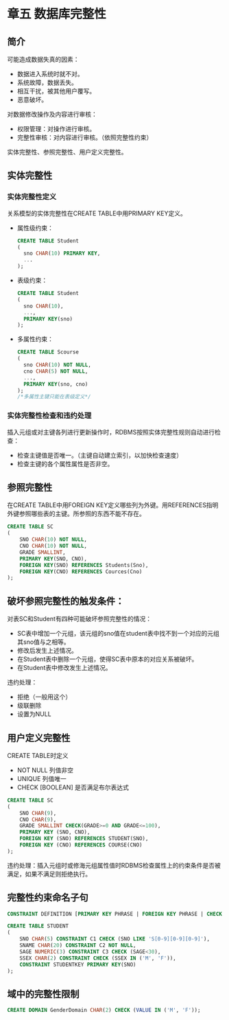 # 章五 数据库完整性

## 简介

可能造成数据失真的因素：

- 数据进入系统时就不对。
- 系统故障，数据丢失。
- 相互干扰，被其他用户覆写。
- 恶意破坏。

对数据修改操作及内容进行审核：

- 权限管理：对操作进行审核。
- 完整性审核：对内容进行审核。（依照完整性约束）

实体完整性、参照完整性、用户定义完整性。

## 实体完整性

### 实体完整性定义

关系模型的实体完整性在CREATE TABLE中用PRIMARY KEY定义。

- 属性级约束：

  ```sql
  CREATE TABLE Student
  (
  	sno CHAR(10) PRIMARY KEY,
  	...
  );
  ```
- 表级约束：

  ```sql
  CREATE TABLE Student
  (
  	sno CHAR(10),
  	...,
  	PRIMARY KEY(sno)
  );
  ```
- 多属性约束：

  ```sql
  CREATE TABLE Scourse
  (
  	sno CHAR(10) NOT NULL,
  	cno CHAR(5) NOT NULL,
  	...,
  	PRIMARY KEY(sno, cno)
  );
  /*多属性主键只能在表级定义*/
  ```

### 实体完整性检查和违约处理

插入元组或对主键各列进行更新操作时，RDBMS按照实体完整性规则自动进行检查：

- 检查主键值是否唯一。（主键自动建立索引，以加快检查速度）
- 检查主键的各个属性属性是否非空。

## 参照完整性

在CREATE TABLE中用FOREIGN KEY定义哪些列为外键。用REFERENCES指明外键参照哪些表的主键。所参照的东西不能不存在。

```sql
CREATE TABLE SC
(
	SNO CHAR(10) NOT NULL,
	CNO CHAR(10) NOT NULL,
	GRADE SMALLINT,
	PRIMARY KEY(SNO, CNO),
	FOREIGN KEY(SNO) REFERENCES Students(Sno),
	FOREIGN KEY(CNO) REFERENCES Cources(Cno)
);
```

破坏参照完整性的触发条件：
--------------------------

对表SC和Student有四种可能破坏参照完整性的情况：

- SC表中增加一个元组，该元组的sno值在student表中找不到一个对应的元组其sno值与之相等。
- 修改后发生上述情况。
- 在Student表中删除一个元组，使得SC表中原本的对应关系被破坏。
- 在Student表中修改发生上述情况。

违约处理：

- 拒绝（一般用这个）
- 级联删除
- 设置为NULL

## 用户定义完整性

CREATE TABLE时定义

- NOT NULL 列值非空
- UNIQUE 列值唯一
- CHECK [BOOLEAN] 是否满足布尔表达式

```sql
CREATE TABLE SC
(
	SNO CHAR(9),
	CNO CHAR(9),
	GRADE SMALLINT CHECK(GRADE>=0 AND GRADE<=100),
	PRIMARY KEY (SNO, CNO),
	FOREIGN KEY (SNO) REFERENCES STUDENT(SNO),
	FOREIGN KEY (CNO) REFERENCES COURSE(CNO)
);
```

违约处理：插入元组时或修海元组属性值时RDBMS检查属性上的约束条件是否被满足，如果不满足则拒绝执行。

## 完整性约束命名子句

```sql
CONSTRAINT DEFINITION [PRIMARY KEY PHRASE | FOREIGN KEY PHRASE | CHECK PHRASE];
```

```sql
CREATE TABLE STUDENT
(
	SNO CHAR(5) CONSTRAINT C1 CHECK (SNO LIKE 'S[0-9][0-9][0-9]'),
	SNAME CHAR(20) CONSTRAINT C2 NOT NULL,
	SAGE NUMERIC(3) CONSTRAINT C3 CHECK (SAGE<30),
	SSEX CHAR(2) CONSTRAINT CHECK (SSEX IN ('M', 'F')),
	CONSTRAINT STUDENTKEY PRIMARY KEY(SNO)
);
```

## 域中的完整性限制

```sql
CREATE DOMAIN GenderDomain CHAR(2) CHECK (VALUE IN ('M', 'F'));
```
